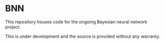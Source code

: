 BNN
===

This repository houses code for the ongoing Bayesian neural network project. 


This is under development and the source is provided without any warranty.
